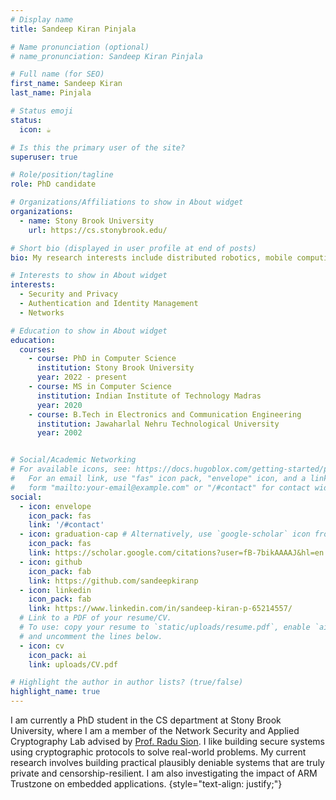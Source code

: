 ```yaml
---
# Display name
title: Sandeep Kiran Pinjala

# Name pronunciation (optional)
# name_pronunciation: Sandeep Kiran Pinjala

# Full name (for SEO)
first_name: Sandeep Kiran
last_name: Pinjala

# Status emoji
status:
  icon: ☕️

# Is this the primary user of the site?
superuser: true

# Role/position/tagline
role: PhD candidate

# Organizations/Affiliations to show in About widget
organizations:
  - name: Stony Brook University
    url: https://cs.stonybrook.edu/

# Short bio (displayed in user profile at end of posts)
bio: My research interests include distributed robotics, mobile computing and programmable matter.

# Interests to show in About widget
interests:
  - Security and Privacy
  - Authentication and Identity Management
  - Networks

# Education to show in About widget
education:
  courses:
    - course: PhD in Computer Science
      institution: Stony Brook University
      year: 2022 - present
    - course: MS in Computer Science
      institution: Indian Institute of Technology Madras
      year: 2020
    - course: B.Tech in Electronics and Communication Engineering
      institution: Jawaharlal Nehru Technological University
      year: 2002


# Social/Academic Networking
# For available icons, see: https://docs.hugoblox.com/getting-started/page-builder/#icons
#   For an email link, use "fas" icon pack, "envelope" icon, and a link in the
#   form "mailto:your-email@example.com" or "/#contact" for contact widget.
social:
  - icon: envelope
    icon_pack: fas
    link: '/#contact'
  - icon: graduation-cap # Alternatively, use `google-scholar` icon from `ai` icon pack
    icon_pack: fas
    link: https://scholar.google.com/citations?user=fB-7bikAAAAJ&hl=en
  - icon: github
    icon_pack: fab
    link: https://github.com/sandeepkiranp
  - icon: linkedin
    icon_pack: fab
    link: https://www.linkedin.com/in/sandeep-kiran-p-65214557/
  # Link to a PDF of your resume/CV.
  # To use: copy your resume to `static/uploads/resume.pdf`, enable `ai` icons in `params.yaml`,
  # and uncomment the lines below.
  - icon: cv
    icon_pack: ai
    link: uploads/CV.pdf

# Highlight the author in author lists? (true/false)
highlight_name: true
---
```


I am currently a PhD student  in the CS department at Stony Brook University, where I am a member of the Network Security and Applied Cryptography Lab advised by [Prof. Radu Sion](https://zxr.io/). I like building secure systems using cryptographic protocols to solve real-world problems. My current research involves building practical plausibly deniable systems that are truly private and censorship-resilient. I am also investigating the impact of ARM Trustzone on embedded applications.
{style="text-align: justify;"}
